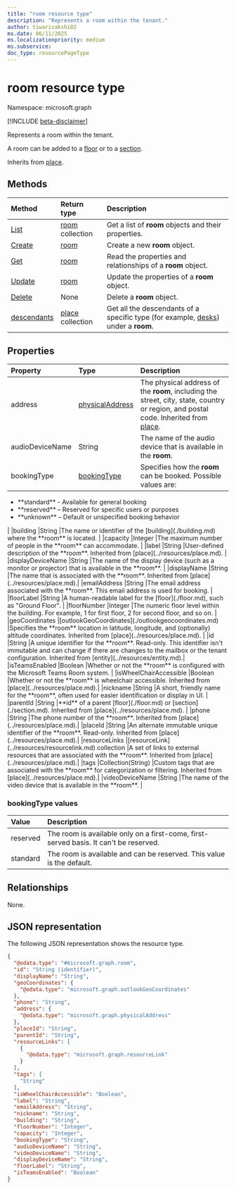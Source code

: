 ```yaml
---
title: "room resource type"
description: "Represents a room within the tenant."
author: tiwarisakshi02
ms.date: 06/11/2025
ms.localizationpriority: medium
ms.subservice:
doc_type: resourcePageType
---
```


# room resource type

Namespace: microsoft.graph

[!INCLUDE [beta-disclaimer](../../includes/beta-disclaimer.md)]

Represents a room within the tenant.

A room can be added to a [floor](./floor.md) or to a [section](./section.md).

Inherits from [place](./place.md).

## Methods
|Method|Return type|Description|
|:---|:---|:---|
|[List](../api/roomlist-list-rooms.md)|[room](./room.md) collection|Get a list of **room** objects and their properties.|
|[Create](../api/roomlist-post-rooms.md)|[room](./room.md)|Create a new **room** object.|
|[Get](../api/room-get.md)|[room](./room.md)|Read the properties and relationships of a **room** object.|
|[Update](../api/room-update.md)|[room](./room.md)|Update the properties of a **room** object.|
|[Delete](../api/roomlist-delete-rooms.md)|None|Delete a **room** object.|
|[descendants](../api/room-descendants.md)|[place](./place.md) collection|Get all the descendants of a specific type (for example, [desks](./desk.md)) under a **room**.|

## Properties
|Property |Type |Description |
|:--|:--|:--|
|address |[physicalAddress](./physicaladdress.md) |The physical address of the **room**, including the street, city, state, country or region, and postal code. Inherited from [place](../resources/place.md).|
|audioDeviceName |String |The name of the audio device that is available in the **room**. |
|bookingType |[bookingType](#bookingtype-values) |Specifies how the **room** can be booked. Possible values are:
<ul><li>**standard** - Available for general booking</li>
<li>**reserved** – Reserved for specific users or purposes</li>
<li>**unknown** – Default or unspecified booking behavior</li></ul> |
|building |String |The name or identifier of the [building](./building.md) where the **room** is located. |
|capacity |Integer |The maximum number of people in the **room** can accommodate. |
|label |String |User-defined description of the **room**. Inherited from [place](../resources/place.md). |
|displayDeviceName |String |The name of the display device (such as a monitor or projector) that is available in the **room**. |
|displayName |String |The name that is associated with the **room**. Inherited from [place](../resources/place.md).|
|emailAddress |String |The email address associated with the **room**. This email address is used for booking. |
|floorLabel |String |A human-readable label for the [floor](./floor.md), such as "Ground Floor". |
|floorNumber |Integer |The numeric floor level within the building. For example, 1 for first floor, 2 for second floor, and so on. |
|geoCoordinates |[outlookGeoCoordinates](./outlookgeocoordinates.md) |Specifies the **room** location in latitude, longitude, and (optionally) altitude coordinates. Inherited from [place](../resources/place.md). |
|id |String |A unique identifier for the **room**. Read-only. This identifier isn't immutable and can change if there are changes to the mailbox or the tenant configuration. Inherited from [entity](../resources/entity.md).|
|isTeamsEnabled |Boolean |Whether or not the **room** is configured with the Microsoft Teams Room system. |
|isWheelChairAccessible |Boolean |Whether or not the **room** is wheelchair accessible. Inherited from [place](../resources/place.md).|
|nickname |String |A short, friendly name for the **room**, often used for easier identification or display in UI. |
|parentId |String |**id** of a parent [floor](./floor.md) or [section](./section.md). Inherited from [place](../resources/place.md). |
|phone |String |The phone number of the **room**. Inherited from [place](../resources/place.md).|
|placeId |String |An alternate immutable unique identifier of the **room**. Read-only. Inherited from [place](../resources/place.md).|
|resourceLinks |[resourceLink](../resources/resourcelink.md) collection	|A set of links to external resources that are associated with the **room**. Inherited from [place](../resources/place.md).|
|tags |Collection(String) |Custom tags that are associated with the **room** for categorization or filtering. Inherited from [place](../resources/place.md).|
|videoDeviceName |String |The name of the video device that is available in the **room**. |

### bookingType values

| Value    | Description                                               |
|:---------|:----------------------------------------------------------|
| reserved | The room is available only on a first-come, first-served basis. It can't be reserved.|
| standard | The room is available and can be reserved. This value is the default. |

## Relationships
None.

## JSON representation
The following JSON representation shows the resource type.
<!-- {
  "blockType": "resource",
  "keyProperty": "id",
  "@odata.type": "microsoft.graph.room",
  "baseType": "microsoft.graph.place",
  "openType": false
}
-->
``` json
{
  "@odata.type": "#microsoft.graph.room",
  "id": "String (identifier)",
  "displayName": "String",
  "geoCoordinates": {
    "@odata.type": "microsoft.graph.outlookGeoCoordinates"
  },
  "phone": "String",
  "address": {
    "@odata.type": "microsoft.graph.physicalAddress"
  },
  "placeId": "String",
  "parentId": "String",
  "resourceLinks": [
    {
      "@odata.type": "microsoft.graph.resourceLink"
    }
  ],
  "tags": [
    "String"
  ],
  "isWheelChairAccessible": "Boolean",
  "label": "String",
  "emailAddress": "String",
  "nickname": "String",
  "building": "String",
  "floorNumber": "Integer",
  "capacity": "Integer",
  "bookingType": "String",
  "audioDeviceName": "String",
  "videoDeviceName": "String",
  "displayDeviceName": "String",
  "floorLabel": "String",
  "isTeamsEnabled": "Boolean"
}
```

